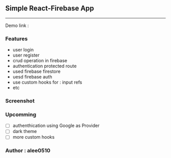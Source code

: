 ## Simple React-Firebase App
---

Demo link : 

### Features
- user login
- user register
- crud operation in firebase
- authentication protected route
- used firebase firestore
- uesd firebase auth
- use custom hooks for : input refs
- etc

### Screenshot


### Upcomming 

- [ ] authenthication using Google as Provider
- [ ] dark theme
- [ ] more custom hooks

### Author : alee0510